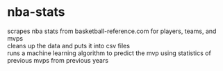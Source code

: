 # nba-stats
scrapes nba stats from basketball-reference.com for players, teams, and mvps <br />
cleans up the data and puts it into csv files <br />
runs a machine learning algorithm to predict the mvp using statistics of previous mvps from previous years <br />
